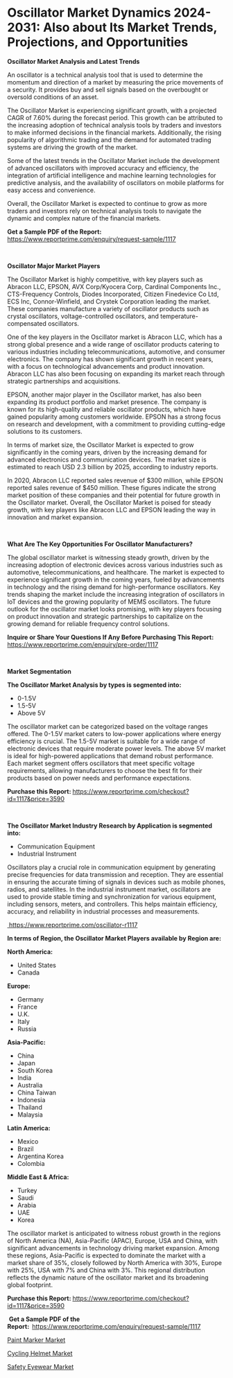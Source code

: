<p><h1>Oscillator Market Dynamics 2024-2031: Also about Its Market Trends, Projections, and Opportunities</h1></p><p><strong>Oscillator Market Analysis and Latest Trends</strong></p>
<p><p>An oscillator is a technical analysis tool that is used to determine the momentum and direction of a market by measuring the price movements of a security. It provides buy and sell signals based on the overbought or oversold conditions of an asset.</p><p>The Oscillator Market is experiencing significant growth, with a projected CAGR of 7.60% during the forecast period. This growth can be attributed to the increasing adoption of technical analysis tools by traders and investors to make informed decisions in the financial markets. Additionally, the rising popularity of algorithmic trading and the demand for automated trading systems are driving the growth of the market.</p><p>Some of the latest trends in the Oscillator Market include the development of advanced oscillators with improved accuracy and efficiency, the integration of artificial intelligence and machine learning technologies for predictive analysis, and the availability of oscillators on mobile platforms for easy access and convenience.</p><p>Overall, the Oscillator Market is expected to continue to grow as more traders and investors rely on technical analysis tools to navigate the dynamic and complex nature of the financial markets.</p></p>
<p><strong>Get a Sample PDF of the Report:&nbsp;</strong> <a href="https://www.reportprime.com/enquiry/request-sample/1117">https://www.reportprime.com/enquiry/request-sample/1117</a></p>
<p>&nbsp;</p>
<p><strong>Oscillator Major Market Players</strong></p>
<p><p>The Oscillator Market is highly competitive, with key players such as Abracon LLC, EPSON, AVX Corp/Kyocera Corp, Cardinal Components Inc., CTS-Frequency Controls, Diodes Incorporated, Citizen Finedevice Co Ltd, ECS Inc, Connor-Winfield, and Crystek Corporation leading the market. These companies manufacture a variety of oscillator products such as crystal oscillators, voltage-controlled oscillators, and temperature-compensated oscillators.</p><p>One of the key players in the Oscillator market is Abracon LLC, which has a strong global presence and a wide range of oscillator products catering to various industries including telecommunications, automotive, and consumer electronics. The company has shown significant growth in recent years, with a focus on technological advancements and product innovation. Abracon LLC has also been focusing on expanding its market reach through strategic partnerships and acquisitions.</p><p>EPSON, another major player in the Oscillator market, has also been expanding its product portfolio and market presence. The company is known for its high-quality and reliable oscillator products, which have gained popularity among customers worldwide. EPSON has a strong focus on research and development, with a commitment to providing cutting-edge solutions to its customers.</p><p>In terms of market size, the Oscillator Market is expected to grow significantly in the coming years, driven by the increasing demand for advanced electronics and communication devices. The market size is estimated to reach USD 2.3 billion by 2025, according to industry reports.</p><p>In 2020, Abracon LLC reported sales revenue of $300 million, while EPSON reported sales revenue of $450 million. These figures indicate the strong market position of these companies and their potential for future growth in the Oscillator market. Overall, the Oscillator Market is poised for steady growth, with key players like Abracon LLC and EPSON leading the way in innovation and market expansion.</p></p>
<p>&nbsp;</p>
<p><strong>What Are The Key Opportunities For Oscillator Manufacturers?</strong></p>
<p><p>The global oscillator market is witnessing steady growth, driven by the increasing adoption of electronic devices across various industries such as automotive, telecommunications, and healthcare. The market is expected to experience significant growth in the coming years, fueled by advancements in technology and the rising demand for high-performance oscillators. Key trends shaping the market include the increasing integration of oscillators in IoT devices and the growing popularity of MEMS oscillators. The future outlook for the oscillator market looks promising, with key players focusing on product innovation and strategic partnerships to capitalize on the growing demand for reliable frequency control solutions.</p></p>
<p><strong>Inquire or Share Your Questions If Any Before Purchasing This Report:</strong> <a href="https://www.reportprime.com/enquiry/pre-order/1117">https://www.reportprime.com/enquiry/pre-order/1117</a></p>
<p>&nbsp;</p>
<p><strong>Market Segmentation</strong></p>
<p><strong>The Oscillator Market Analysis by types is segmented into:</strong></p>
<p><ul><li>0-1.5V</li><li>1.5-5V</li><li>Above 5V</li></ul></p>
<p><p>The oscillator market can be categorized based on the voltage ranges offered. The 0-1.5V market caters to low-power applications where energy efficiency is crucial. The 1.5-5V market is suitable for a wide range of electronic devices that require moderate power levels. The above 5V market is ideal for high-powered applications that demand robust performance. Each market segment offers oscillators that meet specific voltage requirements, allowing manufacturers to choose the best fit for their products based on power needs and performance expectations.</p></p>
<p><strong>Purchase this Report:&nbsp;</strong><a href="https://www.reportprime.com/checkout?id=1117&price=3590">https://www.reportprime.com/checkout?id=1117&price=3590</a></p>
<p>&nbsp;</p>
<p><strong>The Oscillator Market Industry Research by Application is segmented into:</strong></p>
<p><ul><li>Communication Equipment</li><li>Industrial Instrument</li></ul></p>
<p><p>Oscillators play a crucial role in communication equipment by generating precise frequencies for data transmission and reception. They are essential in ensuring the accurate timing of signals in devices such as mobile phones, radios, and satellites. In the industrial instrument market, oscillators are used to provide stable timing and synchronization for various equipment, including sensors, meters, and controllers. This helps maintain efficiency, accuracy, and reliability in industrial processes and measurements.</p></p>
<p><a href="https://www.reportprime.com/oscillator-r1117">&nbsp;https://www.reportprime.com/oscillator-r1117</a></p>
<p><strong>In terms of Region, the Oscillator Market Players available by Region are:</strong></p>
<p>
    <p> <strong> North America: </strong>
        <ul>
            <li>United States</li>
            <li>Canada</li>
        </ul>
        </p> 
    <p> <strong> Europe: </strong>
        <ul>
            <li>Germany</li>
            <li>France</li>
            <li>U.K.</li>
            <li>Italy</li>
            <li>Russia</li>
        </ul>
        </p> 
    <p> <strong> Asia-Pacific: </strong>
        <ul>
            <li>China</li>
            <li>Japan</li>
            <li>South Korea</li>
            <li>India</li>
            <li>Australia</li>
            <li>China Taiwan</li>
            <li>Indonesia</li>
            <li>Thailand</li>
            <li>Malaysia</li>
        </ul>
        </p> 
    <p> <strong> Latin America: </strong>
        <ul>
            <li>Mexico</li>
            <li>Brazil</li>
            <li>Argentina Korea</li>
            <li>Colombia</li>
        </ul>
        </p> 
    <p> <strong> Middle East & Africa: </strong>
        <ul>
            <li>Turkey</li>
            <li>Saudi</li>
            <li>Arabia</li>
            <li>UAE</li>
            <li>Korea</li>
        </ul>
    </p>
    </p>
<p><p>The oscillator market is anticipated to witness robust growth in the regions of North America (NA), Asia-Pacific (APAC), Europe, USA and China, with significant advancements in technology driving market expansion. Among these regions, Asia-Pacific is expected to dominate the market with a market share of 35%, closely followed by North America with 30%, Europe with 25%, USA with 7% and China with 3%. This regional distribution reflects the dynamic nature of the oscillator market and its broadening global footprint.</p></p>
<p><strong>Purchase this Report: </strong><a href="https://www.reportprime.com/checkout?id=1117&price=3590">https://www.reportprime.com/checkout?id=1117&price=3590</a></p>
<p>&nbsp;<strong>Get a Sample PDF of the Report:&nbsp;&nbsp;</strong><a href="https://www.reportprime.com/enquiry/request-sample/1117">https://www.reportprime.com/enquiry/request-sample/1117</a></p>
<p><strong></strong></p>
<p><p><a href="https://github.com/BryceTownsendr/Market-Research-Report-List-6/blob/main/paint-marker-market.md">Paint Marker Market</a></p><p><a href="https://github.com/mahnoor2003/Market-Research-Report-List-6/blob/main/cycling-helmet-market.md">Cycling Helmet Market</a></p><p><a href="https://github.com/lawrenceWatkins654/Market-Research-Report-List-1/blob/main/safety-eyewear-market.md">Safety Eyewear Market</a></p></p>
